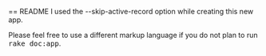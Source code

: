 == README
I used the --skip-active-record option while creating this new app.

Please feel free to use a different markup language if you do not plan to run
<tt>rake doc:app</tt>.
